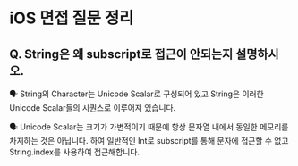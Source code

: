 # iOS 면접 질문 정리

## Q. String은 왜 subscript로 접근이 안되는지 설명하시오.

🗣️ String의 Character는 Unicode Scalar로 구성되어 있고 String은 이러한 Unicode Scalar들의 시퀀스로 이루어져 있습니다.

🗣️ Unicode Scalar는 크기가 가변적이기 때문에 항상 문자열 내에서 동일한 메모리를 차지하는 것은 아닙니다. 하여 일반적인 Int로 subscript를 통해 문자에 접근할 수 없고 String.index를 사용하여 접근해합니다.
